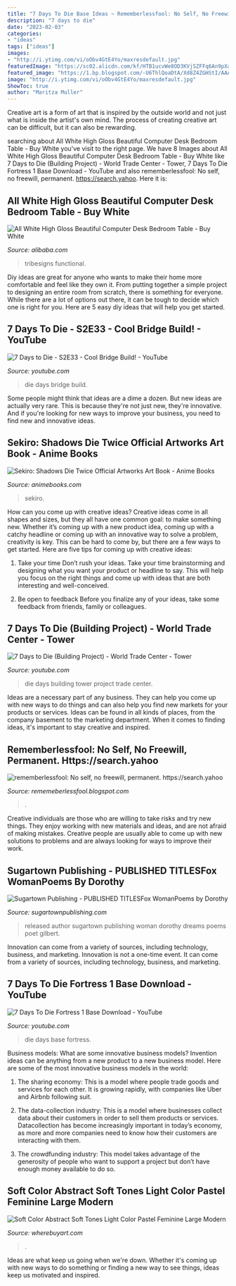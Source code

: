 ```yaml
---
title: "7 Days To Die Base Ideas ~ Rememberlessfool: No Self, No Freewill, Permanent. Https://search.yahoo"
description: "7 days to die"
date: "2023-02-03"
categories:
- "ideas"
tags: ["ideas"]
images:
- "http://i.ytimg.com/vi/oObv4GtE4Yo/maxresdefault.jpg"
featuredImage: "https://sc02.alicdn.com/kf/HTB1ucvWe8OD3KVjSZFFq6An9pXad/79305/HTB1ucvWe8OD3KVjSZFFq6An9pXad.jpg"
featured_image: "https://1.bp.blogspot.com/-U6ThlQoaDtA/Xd8Z4ZGHStI/AAAAAAAAbjo/_4DCsnRQQ_QmusNIbUK-RzHl0ScQ9LOlACLcBGAsYHQ/w1200-h630-p-k-no-nu/Untitled27.png"
image: "http://i.ytimg.com/vi/oObv4GtE4Yo/maxresdefault.jpg"
ShowToc: true
author: "Maritza Muller"
---
```



Creative art is a form of art that is inspired by the outside world and not just what is inside the artist's own mind. The process of creating creative art can be difficult, but it can also be rewarding.

	

		
searching about All White High Gloss Beautiful Computer Desk Bedroom Table - Buy White you've visit to the right page. We have 8 Images about All White High Gloss Beautiful Computer Desk Bedroom Table - Buy White like 7 Days to Die (Building Project) - World Trade Center - Tower, 7 Days To Die Fortress 1 Base Download - YouTube and also rememberlessfool: No self, no freewill, permanent. https://search.yahoo. Here it is:
		
    
## All White High Gloss Beautiful Computer Desk Bedroom Table - Buy White

<img loading=lazy src="https://sc02.alicdn.com/kf/HTB1ucvWe8OD3KVjSZFFq6An9pXad/79305/HTB1ucvWe8OD3KVjSZFFq6An9pXad.jpg" onerror="this.onerror=null;this.src='https://tse1.mm.bing.net/th?id=OIP.zLlWC7tAjDYRmNVkDbpFAQHaHa&amp;pid=15.1';" alt="All White High Gloss Beautiful Computer Desk Bedroom Table - Buy White">

_Source: alibaba.com_

>tribesigns functional. 

	

Diy ideas are great for anyone who wants to make their home more comfortable and feel like they own it. From putting together a simple project to designing an entire room from scratch, there is something for everyone. While there are a lot of options out there, it can be tough to decide which one is right for you. Here are 5 easy diy ideas that will help you get started.

    
## 7 Days To Die - S2E33 - Cool Bridge Build! - YouTube

<img loading=lazy src="https://i.ytimg.com/vi/FVPo9iowaUU/maxresdefault.jpg" onerror="this.onerror=null;this.src='https://tse2.mm.bing.net/th?id=OIP.N1MTb7PoqA_BMCkFJc0whgHaEK&amp;pid=15.1';" alt="7 Days to Die - S2E33 - Cool Bridge Build! - YouTube">

_Source: youtube.com_

>die days bridge build. 

	

Some people might think that ideas are a dime a dozen. But new ideas are actually very rare. This is because they're not just new, they're innovative. And if you're looking for new ways to improve your business, you need to find new and innovative ideas.

    
## Sekiro: Shadows Die Twice Official Artworks Art Book - Anime Books

<img loading=lazy src="https://s.yimg.com/aah/animebooks-com/sekiro-shadows-die-twice-official-artworks-art-book-36.gif" onerror="this.onerror=null;this.src='https://tse1.mm.bing.net/th?id=OIP.B7_bT5JFoeLONe09KrNNMgHaK-&amp;pid=15.1';" alt="Sekiro: Shadows Die Twice Official Artworks Art Book - Anime Books">

_Source: animebooks.com_

>sekiro. 

	

How can you come up with creative ideas?
Creative ideas come in all shapes and sizes, but they all have one common goal: to make something new. Whether it’s coming up with a new product idea, coming up with a catchy headline or coming up with an innovative way to solve a problem, creativity is key. This can be hard to come by, but there are a few ways to get started. Here are five tips for coming up with creative ideas:
1. Take your time
Don’t rush your ideas. Take your time brainstorming and designing what you want your product or headline to say. This will help you focus on the right things and come up with ideas that are both interesting and well-conceived.

2. Be open to feedback
Before you finalize any of your ideas, take some feedback from friends, family or colleagues.

    
## 7 Days To Die (Building Project) - World Trade Center - Tower

<img loading=lazy src="https://i.ytimg.com/vi/M2PwsVh5r9U/maxresdefault.jpg" onerror="this.onerror=null;this.src='https://tse4.mm.bing.net/th?id=OIP.le-HOTty7JgMK9QvqWa-YQHaEK&amp;pid=15.1';" alt="7 Days to Die (Building Project) - World Trade Center - Tower">

_Source: youtube.com_

>die days building tower project trade center. 

	

Ideas are a necessary part of any business. They can help you come up with new ways to do things and can also help you find new markets for your products or services. Ideas can be found in all kinds of places, from the company basement to the marketing department. When it comes to finding ideas, it's important to stay creative and inspired.

    
## Rememberlessfool: No Self, No Freewill, Permanent. Https://search.yahoo

<img loading=lazy src="https://1.bp.blogspot.com/-U6ThlQoaDtA/Xd8Z4ZGHStI/AAAAAAAAbjo/_4DCsnRQQ_QmusNIbUK-RzHl0ScQ9LOlACLcBGAsYHQ/w1200-h630-p-k-no-nu/Untitled27.png" onerror="this.onerror=null;this.src='https://tse1.mm.bing.net/th?id=OIP.kDKNfe5q211Mz4NmgKGKMwHaD4&amp;pid=15.1';" alt="rememberlessfool: No self, no freewill, permanent. https://search.yahoo">

_Source: rememeberlessfool.blogspot.com_

>. 

	

Creative individuals are those who are willing to take risks and try new things. They enjoy working with new materials and ideas, and are not afraid of making mistakes. Creative people are usually able to come up with new solutions to problems and are always looking for ways to improve their work.

    
## Sugartown Publishing - PUBLISHED TITLESFox WomanPoems By Dorothy

<img loading=lazy src="http://sugartownpublishing.com/yahoo_site_admin/assets/images/Bruce-Bagnell-cover_full_sm_2.216181027_std.jpg" onerror="this.onerror=null;this.src='https://tse4.mm.bing.net/th?id=OIP.GV1OAxI9aVyFeMwiHaMoHAAAAA&amp;pid=15.1';" alt="Sugartown Publishing - PUBLISHED TITLESFox WomanPoems by Dorothy">

_Source: sugartownpublishing.com_

>released author sugartown publishing woman dorothy dreams poems poet gilbert. 

	

Innovation can come from a variety of sources, including technology, business, and marketing.
Innovation is not a one-time event. It can come from a variety of sources, including technology, business, and marketing.

    
## 7 Days To Die Fortress 1 Base Download - YouTube

<img loading=lazy src="http://i.ytimg.com/vi/oObv4GtE4Yo/maxresdefault.jpg" onerror="this.onerror=null;this.src='https://tse3.mm.bing.net/th?id=OIP.-Sn0Xft2bDTBn8fv26-OLwHaEK&amp;pid=15.1';" alt="7 Days To Die Fortress 1 Base Download - YouTube">

_Source: youtube.com_

>die days base fortress. 

	

Business models: What are some innovative business models?
Invention ideas can be anything from a new product to a new business model. Here are some of the most innovative business models in the world:
1. The sharing economy: This is a model where people trade goods and services for each other. It is growing rapidly, with companies like Uber and Airbnb following suit.

2. The data-collection industry: This is a model where businesses collect data about their customers in order to sell them products or services. Datacollection has become increasingly important in today’s economy, as more and more companies need to know how their customers are interacting with them.

3. The crowdfunding industry: This model takes advantage of the generosity of people who want to support a project but don’t have enough money available to do so.

    
## Soft Color Abstract Soft Tones Light Color Pastel Feminine Large Modern

<img loading=lazy src="https://www.wherebuyart.com/images/xin4/il_1588xN.1903064156_bive.jpg" onerror="this.onerror=null;this.src='https://tse1.mm.bing.net/th?id=OIP.gSNU-vLg-3KJAr5Q-rXSJwHaGM&amp;pid=15.1';" alt="Soft Color Abstract Soft Tones Light Color Pastel Feminine Large Modern">

_Source: wherebuyart.com_

>. 

	

Ideas are what keep us going when we're down. Whether it's coming up with new ways to do something or finding a new way to see things, ideas keep us motivated and inspired.

